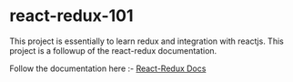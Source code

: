 # react-redux-101
This project is essentially to learn redux and integration with reactjs. This project is a followup of the react-redux documentation.


Follow the documentation here :- <a href="https://react-redux.js.org/introduction/getting-started"> React-Redux Docs </a>
